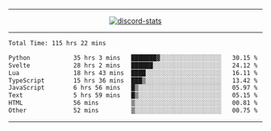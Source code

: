 <a href="https://www.github.com/ripavoid" target="_blank" rel="noreferrer">

-------

<div align='center'>
    <a href='https://discordapp.com/users/825178146797518881'>
        <img align='center' alt='discord-stats' src='https://api.discord-status.me/825178146797518881?nitro&boost=4&gradient=%231e0b1a%2C%23000000%2C%23000000%2C%23160316'></img>
    </a>
</div>

-------

<!--START_SECTION:waka-->

```txt
Total Time: 115 hrs 22 mins

Python            35 hrs 3 mins   ███████▓░░░░░░░░░░░░░░░░░   30.15 %
Svelte            28 hrs 2 mins   ██████░░░░░░░░░░░░░░░░░░░   24.12 %
Lua               18 hrs 43 mins  ████░░░░░░░░░░░░░░░░░░░░░   16.11 %
TypeScript        15 hrs 36 mins  ███▒░░░░░░░░░░░░░░░░░░░░░   13.42 %
JavaScript        6 hrs 56 mins   █▒░░░░░░░░░░░░░░░░░░░░░░░   05.97 %
Text              5 hrs 59 mins   █▒░░░░░░░░░░░░░░░░░░░░░░░   05.15 %
HTML              56 mins         ▒░░░░░░░░░░░░░░░░░░░░░░░░   00.81 %
Other             52 mins         ▒░░░░░░░░░░░░░░░░░░░░░░░░   00.75 %
```

<!--END_SECTION:waka-->

-------
